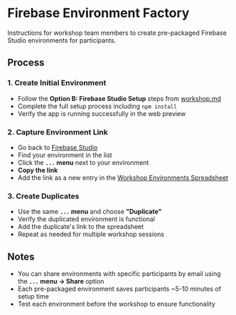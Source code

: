 # Firebase Environment Factory

Instructions for workshop team members to create pre-packaged Firebase Studio environments for participants.

## Process

### 1. Create Initial Environment
- Follow the **Option B: Firebase Studio Setup** steps from [workshop.md](./workshop.md)
- Complete the full setup process including `npm install`
- Verify the app is running successfully in the web preview

### 2. Capture Environment Link
- Go back to [Firebase Studio](https://studio.firebase.google.com/)
- Find your environment in the list
- Click the **`...` menu** next to your environment
- **Copy the link**
- Add the link as a new entry in the [Workshop Environments Spreadsheet](https://docs.google.com/spreadsheets/d/1hNdpYMsJJcs7cQlCuk5BVH5JbcF_5AU7NrCH2EZO42g/edit?gid=0#gid=0)

### 3. Create Duplicates
- Use the same **`...` menu** and choose **"Duplicate"**
- Verify the duplicated environment is functional
- Add the duplicate's link to the spreadsheet
- Repeat as needed for multiple workshop sessions

## Notes
- You can share environments with specific participants by email using the **`...` menu → Share** option
- Each pre-packaged environment saves participants ~5-10 minutes of setup time
- Test each environment before the workshop to ensure functionality
